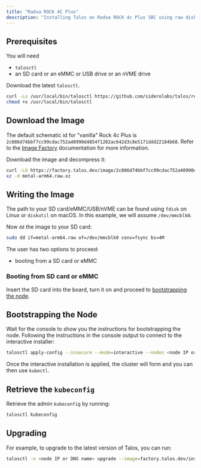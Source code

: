 ```yaml
---
title: "Radxa ROCK 4C Plus"
description: "Installing Talos on Radxa ROCK 4c Plus SBC using raw disk image."
---
```


## Prerequisites

You will need

- `talosctl`
- an SD card or an eMMC or USB drive or an nVME drive

Download the latest `talosctl`.

```bash
curl -Lo /usr/local/bin/talosctl https://github.com/siderolabs/talos/releases/download/{{< release >}}/talosctl-$(uname -s | tr "[:upper:]" "[:lower:]")-amd64
chmod +x /usr/local/bin/talosctl
```

## Download the Image

The default schematic id for "vanilla" Rock 4c Plus is `2c086d74bbf7cc99cdac752a40990d4854f1202ac642d3c8e5171ddd22184b68`.
Refer to the [Image Factory](/../../../learn-more/image-factory) documentation for more information.

Download the image and decompress it:

```bash
curl -LO https://factory.talos.dev/image/2c086d74bbf7cc99cdac752a40990d4854f1202ac642d3c8e5171ddd22184b68/{{< release >}}/metal-arm64.raw.xz
xz -d metal-arm64.raw.xz
```

## Writing the Image

The path to your SD card/eMMC/USB/nVME can be found using `fdisk` on Linux or `diskutil` on macOS.
In this example, we will assume `/dev/mmcblk0`.

Now `dd` the image to your SD card:

```bash
sudo dd if=metal-arm64.raw of=/dev/mmcblk0 conv=fsync bs=4M
```

The user has two options to proceed:

- booting from a SD card or eMMC

### Booting from SD card or eMMC

Insert the SD card into the board, turn it on and proceed to [bootstrapping the node](#bootstrapping-the-node).

## Bootstrapping the Node

Wait for the console to show you the instructions for bootstrapping the node.
Following the instructions in the console output to connect to the interactive installer:

```bash
talosctl apply-config --insecure --mode=interactive --nodes <node IP or DNS name>
```

Once the interactive installation is applied, the cluster will form and you can then use `kubectl`.

## Retrieve the `kubeconfig`

Retrieve the admin `kubeconfig` by running:

```bash
talosctl kubeconfig
```

## Upgrading

For example, to upgrade to the latest version of Talos, you can run:

```bash
talosctl -n <node IP or DNS name> upgrade --image=factory.talos.dev/installer/2c086d74bbf7cc99cdac752a40990d4854f1202ac642d3c8e5171ddd22184b68:{{< release >}}
```
